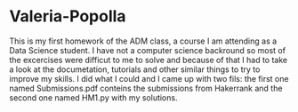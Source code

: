 # Valeria-Popolla

This is my first homework of the ADM class, a course I am attending as a Data Science student.
I have not a computer science backround so most of the excercises were difficut to me to solve and because of that I had to take a look at the documetation, tutorials and other similar things to try to improve my skills. I did what I could and I came up with two fils: the first one named Submissions.pdf conteins the submissions from Hakerrank and the second one named HM1.py with my solutions. 
